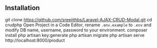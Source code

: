 ## Installation
  git clone https://github.com/sreejithbs/Laravel-AJAX-CRUD-Modal.git
  cd crudphp
 Open Project in a Code Editor, rename `.env.example` to `.env` and modify DB name, username, password to your environment.
  composer install
  php artisan key:generate
  php artisan migrate
  php artisan serve
  http://localhost:8000/product
